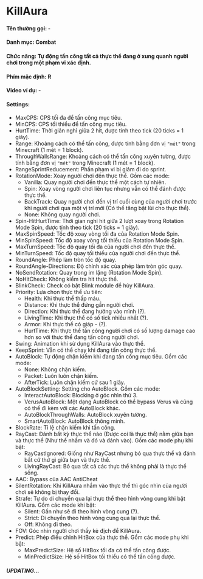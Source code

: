 # KillAura

#### Tên thường gọi: -

#### Danh mục: Combat
#### Chức năng: Tự động tấn công tất cả thực thể đang ở xung quanh người chơi trong một phạm vi xác định.
#### Phím mặc định: R
#### Video ví dụ: -
#### Settings: 
- MaxCPS: CPS tối đa để tấn công mục tiêu.
- MinCPS: CPS tối thiểu để tấn công mục tiêu.
- HurtTime: Thời giản nghỉ giữa 2 hit, được tính theo tick (20 ticks = 1 giây).
- Range: Khoảng cách có thể tấn công, được tính bằng đơn vị `"mét"` trong Minecraft (1 mét = 1 block).
- ThroughWallsRange: Khoảng cách có thể tấn công xuyên tường, được tính bằng đơn vị `"mét"` trong Minecraft (1 mét = 1 block).
- RangeSprintReducement: Phần phạm vi bị giảm đi do sprint.
- RotationMode: Xoay người chơi đến thực thể. Gồm các mode:
  + Vanilla: Quay người chơi đến thực thể một cách tự nhiên.
  + Spin: Xoay vòng người chơi liên tục nhưng vẫn có thể đánh được thực thể.
  + BackTrack: Quay người chơi đến vị trí cuối cùng của người chơi trước khi người chơi qua một vị trí mới (Có thể tăng bật lùi cho thực thể).
  + None: Không quay người chơi.
- Spin-HitHurtTime: Thời gian nghỉ hit giữa 2 lượt xoay trong Rotation Mode Spin, được tính theo tick (20 ticks = 1 giây).
- MaxSpinSpeed: Tốc độ xoay vòng tối đa của Rotation Mode Spin.
- MinSpinSpeed: Tốc độ xoay vòng tối thiểu của Rotation Mode Spin.
- MaxTurnSpeed: Tốc độ quay tối đa của người chơi đến thực thể.
- MinTurnSpeed: Tốc độ quay tối thiểu của người chơi đến thực thể.
- RoundAngle: Phép làm tròn tốc độ quay.
- RoundAngle-Directions: Độ chính xác của phép làm tròn góc quay.
- NoSendRotation: Quay trong im lặng (Rotation Mode Spin).
- NoHitCheck: Không kiểm tra hit thực thể.
- BlinkCheck: Check có bật Blink module để hủy KillAura.
- Priority: Lựa chọn thực thể ưu tiên:  
  + Health: Khi thực thể thấp máu.
  + Distance: Khi thực thể đứng gần người chơi.
  + Direction: Khi thực thể đang hướng vào mình (?).
  + LivingTime: Khi thực thể có số tick nhiều nhất (?).
  + Armor: Khi thực thể có giáp - (?).
  + HurtTime: Khi thực thể tấn công người chơi có số lượng damage cao hơn so với thực thể đang tấn công người chơi.
- Swing: Animation khi sử dụng KillAura vào thực thể.
- KeepSprint: Vẫn có thể chạy khi đang tấn công thực thể.
- AutoBlock: Tự động chặn kiếm khi đang tấn công mục tiêu. Gồm các mode:
  + None: Không chặn kiếm.
  + Packet: Luôn luôn chặn kiếm.
  + AfterTick: Luôn chặn kiếm cứ sau 1 giây.
- AutoBlockSetting: Setting cho AutoBlock. Gồm các mode:
  + InteractAutoBlock: Blocking ở góc nhìn thứ 3.
  + VerusAutoBlock: Một dạng AutoBlock có thể bypass Verus và cũng có thể đi kèm với các AutoBlock khác.
  + AutoBlockThroughWalls: AutoBlock xuyên tường.
  + SmartAutoBlock: AutoBlock thông minh.
- BlockRate: Tỉ lệ chặn kiếm khi tấn công.
- RayCast: Đánh bất kỳ thực thể nào (Được coi là thực thể) nằm giữa bạn và thực thể (Như thể nhắm và đó và đánh vào). Gồm các mode phụ khi bật:  
  + RayCastIgnored: Giống như RayCast nhưng bỏ qua thực thể và đánh bất cứ thứ gì giữa bạn và thực thể.
  + LivingRayCast: Bỏ qua tất cả các thực thể không phải là thực thể sống.
- AAC: Bypass của AAC AntiCheat
- SilentRotation: Khi KillAura nhắm vào thực thể thì góc nhìn của người chơi sẽ không bị thay đổi.
- Strafe: Tự do di chuyển qua lại thực thể theo hình vòng cung khi bật KillAura. Gồm các mode khi bật:  
  + Silent: Gần như sẽ đi theo hình vòng cung (?).
  + Strict: Di chuyển theo hình vòng cung qua lại thực thể.
  + Off: Không đi theo.
- FOV: Góc nhìn người chơi thấy kẻ địch để KillAura.
- Predict: Phép điều chỉnh HitBox của thực thể. Gồm các mode phụ khi bật:
  + MaxPredictSize: Hệ số HitBox tối đa có thể tấn công được.
  + MinPredictSize: Hệ số HitBox tối thiểu có thể tấn công được.
##### UPDATING...
